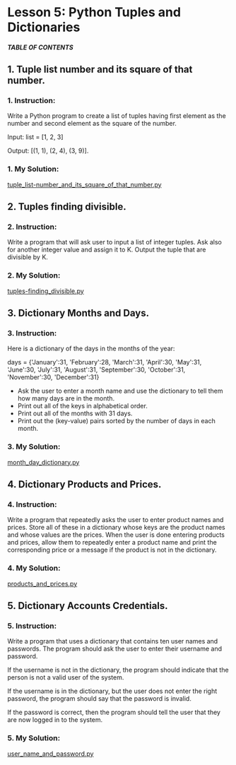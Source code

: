 # Lesson 5: Python Tuples and Dictionaries

##### TABLE OF CONTENTS


## 1. Tuple list number and its square of that number.
### 1. Instruction:
Write a Python program to create a list of tuples having first element as the number and second element as the square of the number.

Input: list = [1, 2, 3]

Output: [(1, 1), (2, 4), (3, 9)].

### 1. My Solution:
[tuple_list-number_and_its_square_of_that_number.py](https://github.com/p3uj/Integrative-Programming-and-Technology-1_Assignments/blob/209dd5c5f7440bf279bbd83bcec9e6aa254e8743/Assignment%204/tuple_list-number_and_its_square_of_that_number.py)

## 2. Tuples finding divisible.
### 2. Instruction:
Write a program that will ask user to input a list of integer tuples. Ask also for another integer value and assign it to K. Output the tuple that are divisible by K.

### 2. My Solution:
[tuples-finding_divisible.py](https://github.com/p3uj/Integrative-Programming-and-Technology-1_Assignments/blob/ba6d62882305ab343d241d250bd246840a4c238f/Assignment%204/tuples-finding_divisible.py)

## 3. Dictionary Months and Days.
### 3. Instruction:
Here is a dictionary of the days in the months of the year:

days = {'January':31, 'February':28, 'March':31, 'April':30, 'May':31, 'June':30, 'July':31, 'August':31, 'September':30, 'October':31, 'November':30, 'December':31}

- Ask the user to enter a month name and use the dictionary to tell them how many days are in the month.
- Print out all of the keys in alphabetical order.
- Print out all of the months with 31 days.
- Print out the (key-value) pairs sorted by the number of days in each month.

### 3. My Solution:
[month_day_dictionary.py](https://github.com/p3uj/Integrative-Programming-and-Technology-1_Assignments/blob/119c51fd994b6d66943c3c0d7f6f3f8c6c0fea71/Assignment%204/month_day_dictionary.py)

## 4. Dictionary Products and Prices.
### 4. Instruction:
Write a program that repeatedly asks the user to enter product names and prices. Store all of these in a dictionary whose keys are the product names and whose values are the prices. When the user is done entering products and prices, allow them to repeatedly enter a product name and print the corresponding price or a message if the product is not in the dictionary.

### 4. My Solution:
[products_and_prices.py](https://github.com/p3uj/Integrative-Programming-and-Technology-1_Assignments/blob/ab42fd8c501f651a464e35b19fee6b242ca1d29b/Assignment%204/products_and_prices.py)

## 5. Dictionary Accounts Credentials.
### 5. Instruction:
Write a program that uses a dictionary that contains ten user names and passwords. The program should ask the user to enter their username and password.

If the username is not in the dictionary, the program should indicate that the person is not a valid user of the system.

If the username is in the dictionary, but the user does not enter the right password, the program should say that the password is invalid.

If the password is correct, then the program should tell the user that they are now logged in to the system.

### 5. My Solution:
[user_name_and_password.py](https://github.com/p3uj/Integrative-Programming-and-Technology-1_Assignments/blob/aff470dae01c8dcee6e5cae4a531699d1fcbd2d9/Assignment%204/user_name_and_password.py)